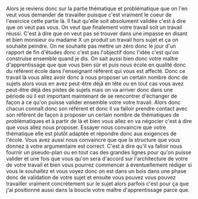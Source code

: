 Alors je reviens donc sur la partie thématique et problématique que on l'en veut vous demander de travailler puisque c'est vraiment le coeur de l'exercice cette partie là. Il faut qu'elle soit absolument validée c'est à dire que on veut pas vous. On veut que finalement votre travail soit un travail réussi. C'est à dire que on veut pas se trouver dans une impasse en disant et bien monsieur ou madame X un produit un travail hors sujet et ça on souhaite peindre. On ne souhaite pas mettre un zéro donc le jour d'un rapport de fin d'études donc c'est pas l'objectif donc l'idée c'est qu'on construise ensemble quand je dis. On sait aussi bien donc votre maître d'apprentissage que que vous bien sûr et puis nous école en qualité donc du référent école dans l'enseignant référent qui vous est affecté. Donc ce travail là vous allez avoir donc à nous proposer un certain nombre donc de sujets alors vous en avez peut-être déjà en tête ou en tout cas vous avez peut-être déjà des pistes de sujets mais on va arriver donc dans une période où il est important maintenant de se rencontrer d'échanger de façon à ce qu'on puisse valider ensemble votre votre travail. Alors donc chacun connaît donc son référent et donc il va falloir prendre contact avec son référent de façon à proposer un certain nombre de thématiques de problématiques et à partir de là et bien vous allez en va négocier c'est à dire que vous allez nous proposer. Essayer nous convaincre que votre thématique elle est plutôt adaptée et répondre donc aux exigences de l'école. Vous avez aussi nous convaincre que que la structure que vous donnez à votre argumentaire est correct. C'est à dire qu'il va falloir nous fournir un pseudo-plan ou en tout cas des grandes lignes pour qu'on puisse valider et une fois que vous qu'on sera d'accord sur l'architecture de votre de votre travail et bien vous pourrez commencer à éventuellement rédiger si vous le souhaitez et vous voyez donc on est dans un bois dans une phase donc de validation de votre sujet et ensuite vous pouvez vous pouvez travailler vraiment concrètement sur le sujet alors parfois c'est pour ça que j'ai positionné aussi dans la boucle votre maître d'apprentissage parce que. 

